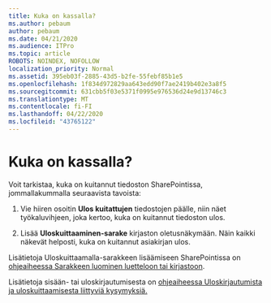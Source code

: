 ```yaml
---
title: Kuka on kassalla?
ms.author: pebaum
author: pebaum
ms.date: 04/21/2020
ms.audience: ITPro
ms.topic: article
ROBOTS: NOINDEX, NOFOLLOW
localization_priority: Normal
ms.assetid: 395eb03f-2885-43d5-b2fe-55febf85b1e5
ms.openlocfilehash: 1f834d972829aa643edd90f7ae2419b402e3a8f5
ms.sourcegitcommit: 631cbb5f03e5371f0995e976536d24e9d13746c3
ms.translationtype: MT
ms.contentlocale: fi-FI
ms.lasthandoff: 04/22/2020
ms.locfileid: "43765122"
---
```

# <a name="who-has-a-file-checked-out"></a>Kuka on kassalla?

Voit tarkistaa, kuka on kuitannut tiedoston SharePointissa, jommallakummalla seuraavista tavoista:
  
1. Vie hiiren osoitin **Ulos kuitattujen** tiedostojen päälle, niin näet työkaluvihjeen, joka kertoo, kuka on kuitannut tiedoston ulos. 
    
2. Lisää **Uloskuittaaminen-sarake** kirjaston oletusnäkymään. Näin kaikki näkevät helposti, kuka on kuitannut asiakirjan ulos. 
    
Lisätietoja Uloskuittaamalla-sarakkeen lisäämiseen SharePointissa on [ohjeaiheessa Sarakkeen luominen luetteloon tai kirjastoon](https://go.microsoft.com/fwlink/?linkid=2019591). 
  
Lisätietoja sisään- tai uloskirjautumisesta on [ohjeaiheessa Uloskirjautumista ja uloskuittaamisesta liittyviä kysymyksiä.](https://go.microsoft.com/fwlink/?linkid=2018786)
  

